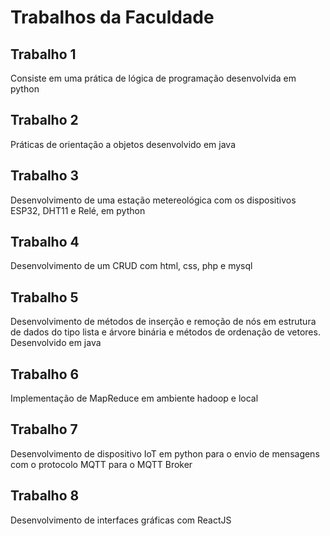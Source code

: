 <h1>Trabalhos da Faculdade</h1>

<h2>Trabalho 1</h2>
<p>Consiste em uma prática de lógica de programação desenvolvida em python</p>

<h2>Trabalho 2</h2>
<p>Práticas de orientação a objetos desenvolvido em java</p>

<h2>Trabalho 3</h2>
<p>Desenvolvimento de uma estação metereológica com os dispositivos ESP32, DHT11 e Relé, em python</p>

<h2>Trabalho 4</h2>
<p>Desenvolvimento de um CRUD com html, css, php e mysql</p>

<h2>Trabalho 5</h2>
<p>Desenvolvimento de métodos de inserção e remoção de nós em estrutura de dados do tipo lista e árvore binária e métodos de ordenação de vetores. Desenvolvido em java</p>

<h2>Trabalho 6</h2>
<p>Implementação de MapReduce em ambiente hadoop e local</p>

<h2>Trabalho 7</h2>
<p>Desenvolvimento de dispositivo IoT em python para o envio de mensagens com o protocolo MQTT para o MQTT Broker</p>

<h2>Trabalho 8</h2>
<p>Desenvolvimento de interfaces gráficas com ReactJS</p>
